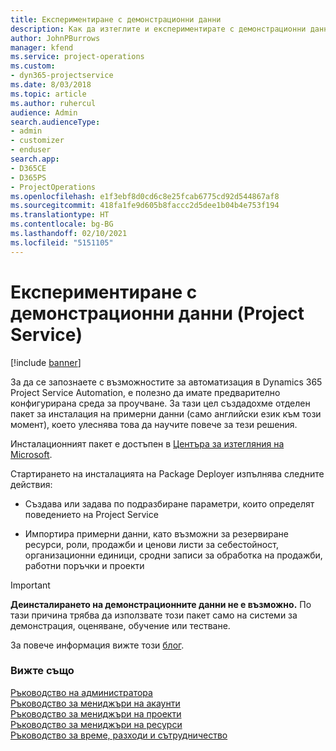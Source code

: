 ```yaml
---
title: Експериментиране с демонстрационни данни
description: Как да изтеглите и експериментирате с демонстрационни данни за Project Service Automation.
author: JohnPBurrows
manager: kfend
ms.service: project-operations
ms.custom:
- dyn365-projectservice
ms.date: 8/03/2018
ms.topic: article
ms.author: ruhercul
audience: Admin
search.audienceType:
- admin
- customizer
- enduser
search.app:
- D365CE
- D365PS
- ProjectOperations
ms.openlocfilehash: e1f3ebf8d0cd6c8e25fcab6775cd92d544867af8
ms.sourcegitcommit: 418fa1fe9d605b8faccc2d5dee1b04b4e753f194
ms.translationtype: HT
ms.contentlocale: bg-BG
ms.lasthandoff: 02/10/2021
ms.locfileid: "5151105"
---
```

# <a name="experiment-with-demo-data-project-service"></a>Експериментиране с демонстрационни данни (Project Service)

[!include [banner](../includes/psa-now-project-operations.md)]

За да се запознаете с възможностите за автоматизация в Dynamics 365 Project Service Automation, е полезно да имате предварително конфигурирана среда за проучване. За тази цел създадохме отделен пакет за инсталация на примерни данни (само английски език към този момент), което улеснява това да научите повече за тези решения. 

Инсталационният пакет е достъпен в [Центъра за изтегляния на Microsoft](https://go.microsoft.com/fwlink/?linkid=859966).  

Стартирането на инсталацията на Package Deployer изпълнява следните действия: 
  
-   Създава или задава по подразбиране параметри, които определят поведението на Project Service  
  
-   Импортира примерни данни, като възможни за резервиране ресурси, роли, продажби и ценови листи за себестойност, организационни единици, сродни записи за обработка на продажби, работни поръчки и проекти    
  
> [!IMPORTANT]
> **Деинсталирането на демонстрационните данни не е възможно.** По тази причина трябва да използвате този пакет само на системи за демонстрация, оценяване, обучение или тестване.

За повече информация вижте този [блог](https://blogs.msdn.microsoft.com/crm/2017/10/24/microsoft-dynamics-365-for-field-service-and-project-service-automation-sample-data).





  
### <a name="see-also"></a>Вижте също  
 [Ръководство на администратора](../psa/admin-guide.md)   
 [Ръководство за мениджъри на акаунти](../psa/account-manager-guide.md)   
 [Ръководство за мениджъри на проекти](../psa/project-manager-guide.md)   
 [Ръководство за мениджъри на ресурси](../psa/resource-manager-guide.md)   
 [Ръководство за време, разходи и сътрудничество](../psa/time-expense-collaboration-guide.md)
